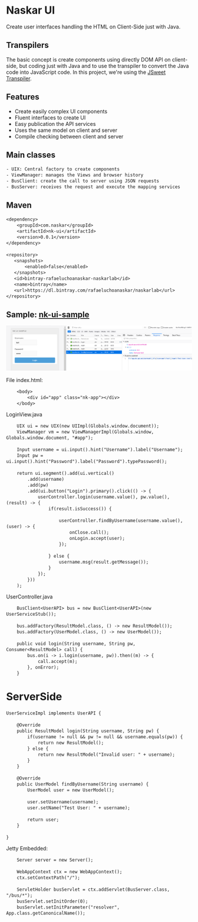 # Naskar UI

Create user interfaces handling the HTML on Client-Side just with Java.

## Transpilers

The basic concept is create components using directly DOM API on client-side, but coding just with Java and to use the transpiler to convert the Java code into JavaScript code. In this project, we're using the [JSweet Transpiler](https://github.com/cincheo/jsweet).

## Features

- Create easily complex UI components
- Fluent interfaces to create UI
- Easy publication the API services
- Uses the same model on client and server
- Compile checking between client and server

## Main classes

	- UIX: Central factory to create components
	- ViewManager: manages the Views and browser history 
	- BusClient: create the call to server using JSON requests
	- BusServer: receives the request and execute the mapping services
	
## Maven

```
<dependency>
	<groupId>com.naskar</groupId>
	<artifactId>nk-ui</artifactId>
	<version>0.0.1</version>
</dependency>

<repository>
   <snapshots>
	   <enabled>false</enabled>
   </snapshots>
   <id>bintray-rafaeluchoanaskar-naskarlab</id>
   <name>bintray</name>
   <url>https://dl.bintray.com/rafaeluchoanaskar/naskarlab</url>
</repository>
```
	

## Sample: [nk-ui-sample](https://github.com/naskarlab/nk-ui-sample)

![UI](/docs/nk-ui-sample_login.png)

File index.html:

```
	<body>
		<div id="app" class="nk-app"></div>
	</body>
```

LoginView.java

```
	UIX ui = new UIX(new UIImpl(Globals.window.document));
	ViewManager vm = new ViewManagerImpl(Globals.window, Globals.window.document, "#app");

	Input username = ui.input().hint("Username").label("Username");
	Input pw = ui.input().hint("Password").label("Password").typePassword();

	return ui.segment().add(ui.vertical()
		.add(username)
		.add(pw)
		.add(ui.button("Login").primary().click(() -> {
			userController.login(username.value(), pw.value(), (result) -> {
				if(result.isSuccess()) {
					
					userController.findByUsername(username.value(), (user) -> {
						onClose.call();
						onLogin.accept(user);	
					});
					
				} else {
					username.msg(result.getMessage());
				}
			});
		}))
	);
```

UserController.java

```
	BusClient<UserAPI> bus = new BusClient<UserAPI>(new UserServiceStub());
	
	bus.addFactory(ResultModel.class, () -> new ResultModel());
	bus.addFactory(UserModel.class, () -> new UserModel());
	
	public void login(String username, String pw, Consumer<ResultModel> call) {
		bus.on(i -> i.login(username, pw)).then((m) -> {
			call.accept(m);
		}, onError);
	}
```

# ServerSide

```
UserServiceImpl implements UserAPI {
	
	@Override
	public ResultModel login(String username, String pw) {
		if(username != null && pw != null && username.equals(pw)) {
			return new ResultModel();
		} else {
			return new ResultModel("Invalid user: " + username);
		}
	}
	
	@Override
	public UserModel findByUsername(String username) {
		UserModel user = new UserModel();
		
		user.setUsername(username);
		user.setName("Test User: " + username);
		
		return user;
	}
	
}
```

Jetty Embedded:

```
	Server server = new Server();

	WebAppContext ctx = new WebAppContext();
	ctx.setContextPath("/");

	ServletHolder busServlet = ctx.addServlet(BusServer.class, "/bus/*");
	busServlet.setInitOrder(0);
	busServlet.setInitParameter("resolver", App.class.getCanonicalName());
```

  

